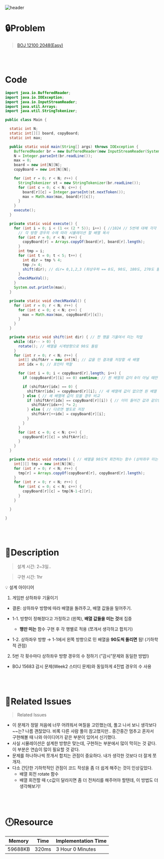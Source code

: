 ![header](https://capsule-render.vercel.app/api?type=waving&height=200&color=0:B2E6FF,100:FFB2D6&text=BOJ%2012100&fontColor=FFFFFF&fontAlign=80&fontAlignY=35&fontSize=50)

# **🔒Problem**

> [BOJ 12100 2048(Easy)](https://www.acmicpc.net/problem/12100)

<br>
<br>

# **Code**

```java
import java.io.BufferedReader;
import java.io.IOException;
import java.io.InputStreamReader;
import java.util.Arrays;
import java.util.StringTokenizer;

public class Main {

  static int N;
  static int[][] board, copyBoard;
  static int max;

  public static void main(String[] args) throws IOException {
    BufferedReader br = new BufferedReader(new InputStreamReader(System.in));
    N = Integer.parseInt(br.readLine());
    max = 0;
    board = new int[N][N];
    copyBoard = new int[N][N];

    for (int r = 0; r < N; r++) {
      StringTokenizer st = new StringTokenizer(br.readLine());
      for (int c = 0; c < N; c++) {
        board[r][c] = Integer.parseInt(st.nextToken());
        max = Math.max(max, board[r][c]);
      }
    }
    execute();
  }

  private static void execute() {
    for (int i = 0; i < (1 << (2 * 5)); i++) { //1024 // 5번에 대해 각각 회전 방향을 정해줌. ("감시" 문제와 동일한 방법)
      // 각 방향 경우의 수에 따라 시뮬레이션 할 배열 복사
      for (int r = 0; r < N; r++) {
        copyBoard[r] = Arrays.copyOf(board[r], board[r].length);
      }
      int tmp = i;
      for (int t = 0; t < 5; t++) {
        int dir = tmp % 4;
        tmp /= 4;
        shift(dir); // dir= 0,1,2,3 (좌상우하 == 0도, 90도, 180도, 270도 돌리기)
      }
      checkMaxVal();
    }
    System.out.println(max);
  }

  private static void checkMaxVal() {
    for (int r = 0; r < N; r++) {
      for (int c = 0; c < N; c++) {
        max = Math.max(max, copyBoard[r][c]);
      }
    }
  }

  private static void shift(int dir) { // 한 행을 기울여서 미는 작업
    while (dir-- > 0) {
      rotate(); // 배열을 시계방향으로 90도 돌림
    }
    for (int r = 0; r < N; r++) {
      int[] shiftArr = new int[N]; // 값을 민 결과를 저장할 새 배열
      int idx = 0; // 포인터 역할

      for (int i = 0; i < copyBoard[r].length; i++) {
        if (copyBoard[r][i] == 0) continue; // 원 배열의 값이 0이 아닐 때만 밀기 가능

        if (shiftArr[idx] == 0) {
          shiftArr[idx] = copyBoard[r][i]; // 새 배열에 값이 없으면 원 배열 값 추가
        } else { // 새 배열에 값이 있을 경우 비교
          if (shiftArr[idx] == copyBoard[r][i]) { // 이미 들어간 값과 같으면, 합쳐주기
            shiftArr[idx++] *= 2;
          } else { // 다르면 별도로 저장
            shiftArr[++idx] = copyBoard[r][i];
          }
        }
      }
      for (int c = 0; c < N; c++) {
        copyBoard[r][c] = shiftArr[c];
      }
    }
  }

  private static void rotate() { // 배열을 90도씩 회전하는 함수 (상하좌우 미는 동작을 각각 안만들고, 배열을 돌린 후 밀게끔 구현)
    int[][] tmp = new int[N][N];
    for (int r = 0; r < N; r++) {
      tmp[r] = Arrays.copyOf(copyBoard[r], copyBoard[r].length);
    }
    for (int r = 0; r < N; r++) {
      for (int c = 0; c < N; c++) {
        copyBoard[r][c] = tmp[N-1-c][r];
      }
    }

  }

}
```

<br>
<br>

# **🔑Description**

> 설계 시간: 2~3일..

> 구현 시간: 1hr
<aside>
💡 설계 아이디어

1. 게임판 상하좌우 기울이기
  - 결론: 상하좌우 방향에 따라 배열을 돌려주고, 배열 값들을 밀어주기.


  - 1-1. 방향이 정해졌다고 가정하고 (왼쪽), **배열 값들을 미는 것**에 집중

    - **행만 미는** 함수 구현 후 각 행별로 적용 (쪼개서 생각하고 합치기)

   - 1-2. 상하좌우 방향 → 1-1에서 왼쪽 방향으로 민 배열을 **90도씩 돌리면** 됨! (기하학적 관점)


2. 5번 각 횟수마다 상하좌우 방향 경우의 수 정하기 (”감시”문제와 동일한 방법!)
- BOJ 15683 감시 문제(Week2 스터디 문제)와 동일하게 4진법 경우의 수 사용
</aside>

<br>
<br>

# **📑Related Issues**

> Related Issues
<aside>

- 이 문제가 정말 처음에 너무 어려워서 며칠을 고민했는데, 풀고 나서 보니 생각보다~~는? 나름 괜찮았다. 비록 다른 사람 풀이 참고했지만.. 중간중간 멈추고 혼자서 구현해볼 때 나와 아이디어가 같은 부분이 있어서 신기했다.
- 사실 시뮬레이션은 설계한 방향은 맞는데, 구현하는 부분에서 많이 막히는 것 같다. 이 부분은 연습이 많이 필요할 것 같다.
- 문제를 하나하나씩 쪼개서 합치는 관점이 중요하다. 내가 생각한 것보다 더 잘게 쪼개자.
- 다소 간단한 기하학적인 관점이 코드 작성을 좀 더 쉽게 해주는 것이 인상깊었다.
  - 배열 회전 rotate 함수
  - 배열 회전할 때 r,c값이 달라지면 좀 더 전처리를 해주어야 할텐데, 이 방법도 더 생각해보기!
</aside>

<br>
<br>

# **🕛Resource**

| Memory | Time   | Implementation Time |
| ------ | ------ |---------------------|
| 59688KB | 320ms | 3 Hour 0 Minutes    |
